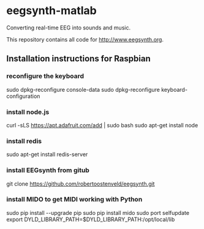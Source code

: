 # eegsynth-matlab
Converting real-time EEG into sounds and music.

This repository contains all code for http://www.eegsynth.org.

## Installation instructions for Raspbian

### reconfigure the keyboard
sudo dpkg-reconfigure console-data
sudo dpkg-reconfigure keyboard-configuration

### install node.js
curl -sLS https://apt.adafruit.com/add | sudo bash
sudo apt-get install node

### install redis
sudo apt-get install redis-server

### install EEGsynth from gitub
git clone https://github.com/robertoostenveld/eegsynth.git

### install MIDO to get MIDI working with Python
sudo pip install --upgrade pip
sudo pip install mido
sudo port selfupdate
export DYLD_LIBRARY_PATH=$DYLD_LIBRARY_PATH:/opt/local/lib
